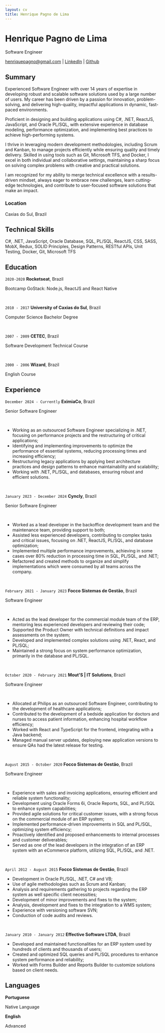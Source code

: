 ```yaml
---
layout: cv
title: Henrique Pagno de Lima
---
```

# Henrique Pagno de Lima
Software Engineer

<div id="webaddress">
<a href="mailto:henriquepagno@gmail.com">henriquepagno@gmail.com</a>
| <a href="https://linkedin.com/in/henrique-pagno-de-lima/?locale=en_US">LinkedIn</a>
| <a href="https://github.com/henriquepagno/">Github</a>
</div>


## Summary

Experienced Software Engineer with over 14 years of expertise in developing robust and scalable software solutions used by a large number of users. My career has been driven by a passion for innovation, problem-solving, and delivering high-quality, impactful applications in dynamic, fast-paced environments.

Proficient in designing and building applications using C#, .NET, ReactJS, JavaScript, and Oracle PL/SQL, with extensive experience in database modeling, performance optimization, and implementing best practices to achieve high-performing systems.

I thrive in leveraging modern development methodologies, including Scrum and Kanban, to manage projects efficiently while ensuring quality and timely delivery. Skilled in using tools such as Git, Microsoft TFS, and Docker, I excel in both individual and collaborative settings, maintaining a sharp focus on solving complex problems with creative and practical solutions.

I am recognized for my ability to merge technical excellence with a results-driven mindset, always eager to embrace new challenges, learn cutting-edge technologies, and contribute to user-focused software solutions that make an impact.

### Location

Caxias do Sul, Brazil


## Technical Skills

C#, .NET, JavaScript, Oracle Database, SQL, PL/SQL, ReactJS, CSS, SASS, MobX, Redux, SOLID Principles, Design Patterns, RESTful APIs, Unit Testing, Docker, Git, Microsoft TFS


## Education

`2020-2020`
__Rocketseat__, Brazil

Bootcamp GoStack: Node.js, ReactJS and React Native

<br/>

`2010 - 2017`
__University of Caxias do Sul__, Brazil

Computer Science Bachelor Degree

<br/>

`2007 - 2009`
__CETEC__, Brazil

Software Development Technical Course

<br/>

`2000 - 2006`
__Wizard__, Brazil

English Course


## Experience

`December 2024 - Currently`
__EximiaCo__, Brazil

Senior Software Engineer

<br/>

- Working as an outsourced Software Engineer specializing in .NET, focusing on performance projects and the restructuring of critical applications;
- Identifying and implementing improvements to optimize the performance of essential systems, reducing processing times and increasing efficiency;
- Restructuring legacy applications by applying best architecture practices and design patterns to enhance maintainability and scalability;
- Working with .NET, PL/SQL, and databases, ensuring robust and efficient solutions.

<br/>

`January 2023 - December 2024`
__Cyncly__, Brazil

Senior Software Engineer

<br/>

- Worked as a lead developer in the backoffice development team and the maintenance team, providing support to both;
- Assisted less experienced developers, contributing to complex tasks and critical issues, focusing on .NET, ReactJS, PL/SQL, and database optimization;
- Implemented multiple performance improvements, achieving in some cases over 80% reduction in processing time in SQL, PL/SQL, and .NET;
- Refactored and created methods to organize and simplify implementations which were consumed by all teams across the company.

<br/>

`February 2021 - January 2023`
__Focco Sistemas de Gestão__, Brazil

Software Engineer

<br/>

- Acted as the lead developer for the commercial module team of the ERP, mentoring less experienced developers and reviewing their code;
- Supported the Product Owner with technical definitions and impact assessments on the system;
- Developed and implemented complex solutions using .NET, React, and PL/SQL;
- Maintained a strong focus on system performance optimization, primarily in the database and PL/SQL.

<br/>

`October 2020 - February 2021`
__Mout'S | IT Solutions__, Brazil

Software Engineer

<br/>

- Allocated at Philips as an outsourced Software Engineer, contributing to the development of healthcare applications;
- Contributed to the development of a bedside application for doctors and nurses to access patient information, enhancing hospital workflow efficiency;
- Worked with React and TypeScript for the frontend, integrating with a Java backend;
- Managed manual server updates, deploying new application versions to ensure QAs had the latest release for testing.

<br/>

`August 2015 - October 2020`
__Focco Sistemas de Gestão__, Brazil

Software Engineer

<br/>

- Experience with sales and invoicing applications, ensuring efficient and reliable system functionality;
- Development using Oracle Forms 6i, Oracle Reports, SQL, and PL/SQL to enhance system capabilities;
- Provided agile solutions for critical customer issues, with a strong focus on the commercial module of an ERP system;
- Implemented performance-driven improvements in SQL and PL/SQL, optimizing system efficiency;
- Proactively identified and proposed enhancements to internal processes and customer deliverables;
- Served as one of the lead developers in the integration of an ERP system with an eCommerce platform, utilizing SQL, PL/SQL, and .NET.

<br/>

`April 2012 - August 2015`
__Focco Sistemas de Gestão__, Brazil

- Development in Oracle PL/SQL, .NET, C# and VB;
- Use of agile methodologies such as Scrum and Kanban;
- Analysis and requirements gathering to projects regarding the ERP system as well specific client necessities;
- Development of minor improvements and fixes to the system;
- Analysis, development and fixes to the integration to a WMS system;
- Experience with versioning software SVN;
- Conduction of code audits and reviews.

<br/>

`January 2010 - January 2012`
__Effective Software LTDA__, Brazil

- Developed and maintained functionalities for an ERP system used by hundreds of clients and thousands of users;
- Created and optimized SQL queries and PL/SQL procedures to enhance system performance and reliability;
- Worked with Forms Builder and Reports Builder to customize solutions based on client needs.

## Languages

__Portuguese__

Native Language

__English__

Advanced


<!-- ### Footer

Last updated: Jan 2025 -->


